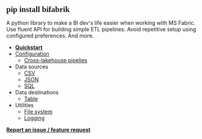<!--- The assembly line for your lakehouse -->

<span style="font-family:Consolas; font-size:1.5em;">__pip install bifabrik__</span>

A python library to make a BI dev's life easier when working with MS Fabric. Use fluent API for building simple ETL pipelines. Avoid repetitive setup using configured preferences. And more.

 - **[Quickstart](/tutorial/quickstart.md)**
 - [Configuration](/tutorial/configuration.md)
   - [Cross-lakehouse pipelies](/tutorial/cfg_storage.md)
 - Data sources
   - [CSV](/tutorial/src_csv.md)
   - [JSON](/tutorial/src_json.md)
   - [SQL](/tutorial/src_sql.md)
- Data destinations
   - [Table](/tutorial/dst_table.md)
- Utilities
   - [File system](/tutorial/util_fs.md)
   - [Logging](/tutorial/util_log.md)

**[Report an issue / feature request](https://github.com/rjankovic/bifabrik/issues)**  
